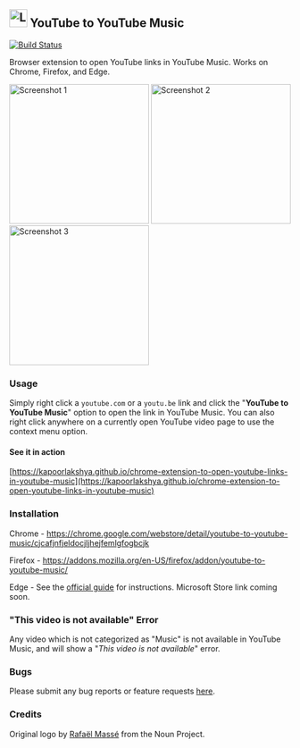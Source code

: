 ## <img alt="Logo" src="https://github.com/kapoorlakshya/youtube2music/raw/master/src/images/icon48.png?raw=true" width="32" />&nbsp;YouTube to YouTube Music
[![Build Status](https://travis-ci.org/kapoorlakshya/youtube2music.svg?branch=master)](https://travis-ci.org/kapoorlakshya/youtube2music)

Browser extension to open YouTube links in YouTube Music. Works on Chrome, 
Firefox, and Edge.

<img alt="Screenshot 1" src="https://github.com/kapoorlakshya/youtube2music/raw/master/images/youtube2music_screenshot_1.png?raw=true" width="250" /> <img alt="Screenshot 2" src="https://github.com/kapoorlakshya/youtube2music/raw/master/images/youtube2music_screenshot_2.png?raw=true" width="250" /> <img alt="Screenshot 3" src="https://github.com/kapoorlakshya/youtube2music/raw/master/images/youtube2music_screenshot_3.png?raw=true" width="250" />

### Usage

Simply right click a `youtube.com` or a `youtu.be` link and click the 
"**YouTube to YouTube Music**" option to open the link in YouTube Music.
You can also right click anywhere on a currently open YouTube video page
to use the context menu option.

#### See it in action

[https://kapoorlakshya.github.io/chrome-extension-to-open-youtube-links-in-youtube-music](https://kapoorlakshya.github.io/chrome-extension-to-open-youtube-links-in-youtube-music)

### Installation

Chrome - https://chrome.google.com/webstore/detail/youtube-to-youtube-music/cjcafjnfjeldocjljhejfemlgfogbcjk

Firefox - https://addons.mozilla.org/en-US/firefox/addon/youtube-to-youtube-music/

Edge - See the [official guide](https://docs.microsoft.com/en-us/microsoft-edge/extensions/guides/adding-and-removing-extensions) for instructions. Microsoft Store link coming soon.

### "This video is not available" Error

Any video which is not categorized as "Music" is not available in 
YouTube Music, and will show a "*This video is not available*" error.

### Bugs

Please submit any bug reports or feature requests [here](https://github.com/kapoorlakshya/youtube2music/issues).

### Credits

Original logo by [Rafaël Massé](https://thenounproject.com/search/?q=link&i=49479)
 from the Noun Project.